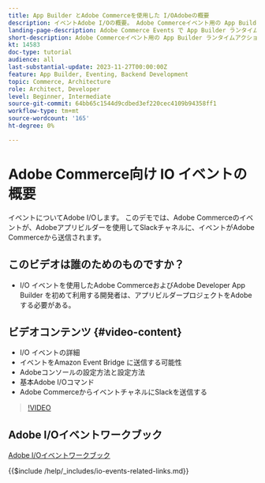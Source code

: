 ```yaml
---
title: App Builder とAdobe Commerceを使用した I/OAdobeの概要
description: イベントAdobe I/Oの概要。 Adobe Commerceイベント用の App Builder ランタイムアクションを作成します。
landing-page-description: Adobe Commerce Events で App Builder ランタイムアクションを使用する方法を説明します。
short-description: Adobe Commerceイベント用の App Builder ランタイムアクションの作成。
kt: 14583
doc-type: tutorial
audience: all
last-substantial-update: 2023-11-27T00:00:00Z
feature: App Builder, Eventing, Backend Development
topic: Commerce, Architecture
role: Architect, Developer
level: Beginner, Intermediate
source-git-commit: 64bb65c1544d9cdbed3ef220cec4109b94358ff1
workflow-type: tm+mt
source-wordcount: '165'
ht-degree: 0%

---
```


# Adobe Commerce向け IO イベントの概要

イベントについてAdobe I/Oします。 このデモでは、Adobe Commerceのイベントが、Adobeアプリビルダーを使用してSlackチャネルに、イベントがAdobe Commerceから送信されます。

## このビデオは誰のためのものですか？

* I/O イベントを使用したAdobe CommerceおよびAdobe Developer App Builder を初めて利用する開発者は、アプリビルダープロジェクトをAdobeする必要がある。

## ビデオコンテンツ {#video-content}

* I/O イベントの詳細
* イベントをAmazon Event Bridge に送信する可能性
* Adobeコンソールの設定方法と設定方法
* 基本Adobe I/Oコマンド
* Adobe CommerceからイベントチャネルにSlackを送信する

>[!VIDEO](https://video.tv.adobe.com/v/3425834?learn=on)

## Adobe I/Oイベントワークブック

[Adobe I/Oイベントワークブック](../assets/io-events/IO-Events-Workbook.pdf)

{{$include /help/_includes/io-events-related-links.md}}
